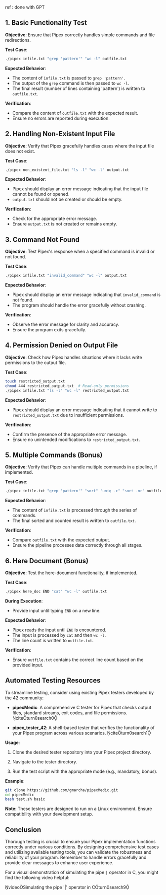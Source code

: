 ref : done with GPT

## 1. Basic Functionality Test

**Objective**: Ensure that Pipex correctly handles simple commands and file redirections.

**Test Case**:

```bash
./pipex infile.txt "grep 'pattern'" "wc -l" outfile.txt
```

**Expected Behavior**:

- The content of `infile.txt` is passed to `grep 'pattern'`.
- The output of the `grep` command is then passed to `wc -l`.
- The final result (number of lines containing 'pattern') is written to `outfile.txt`.

**Verification**:

- Compare the content of `outfile.txt` with the expected result.
- Ensure no errors are reported during execution.

## 2. Handling Non-Existent Input File

**Objective**: Verify that Pipex gracefully handles cases where the input file does not exist.

**Test Case**:

```bash
./pipex non_existent_file.txt "ls -l" "wc -l" output.txt
```

**Expected Behavior**:

- Pipex should display an error message indicating that the input file cannot be found or opened.
- `output.txt` should not be created or should be empty.

**Verification**:

- Check for the appropriate error message.
- Ensure `output.txt` is not created or remains empty.

## 3. Command Not Found

**Objective**: Test Pipex's response when a specified command is invalid or not found.

**Test Case**:

```bash
./pipex infile.txt "invalid_command" "wc -l" output.txt
```

**Expected Behavior**:

- Pipex should display an error message indicating that `invalid_command` is not found.
- The program should handle the error gracefully without crashing.

**Verification**:

- Observe the error message for clarity and accuracy.
- Ensure the program exits gracefully.

## 4. Permission Denied on Output File

**Objective**: Check how Pipex handles situations where it lacks write permissions to the output file.

**Test Case**:

```bash
touch restricted_output.txt
chmod 444 restricted_output.txt  # Read-only permissions
./pipex infile.txt "ls -l" "wc -l" restricted_output.txt
```

**Expected Behavior**:

- Pipex should display an error message indicating that it cannot write to `restricted_output.txt` due to insufficient permissions.

**Verification**:

- Confirm the presence of the appropriate error message.
- Ensure no unintended modifications to `restricted_output.txt`.

## 5. Multiple Commands (Bonus)

**Objective**: Verify that Pipex can handle multiple commands in a pipeline, if implemented.

**Test Case**:

```bash
./pipex infile.txt "grep 'pattern'" "sort" "uniq -c" "sort -nr" outfile.txt
```

**Expected Behavior**:

- The content of `infile.txt` is processed through the series of commands.
- The final sorted and counted result is written to `outfile.txt`.

**Verification**:

- Compare `outfile.txt` with the expected output.
- Ensure the pipeline processes data correctly through all stages.

## 6. Here Document (Bonus)

**Objective**: Test the here-document functionality, if implemented.

**Test Case**:

```bash
./pipex here_doc END "cat" "wc -l" outfile.txt
```

**During Execution**:

- Provide input until typing `END` on a new line.

**Expected Behavior**:

- Pipex reads the input until `END` is encountered.
- The input is processed by `cat` and then `wc -l`.
- The line count is written to `outfile.txt`.

**Verification**:

- Ensure `outfile.txt` contains the correct line count based on the provided input.

## Automated Testing Resources

To streamline testing, consider using existing Pipex testers developed by the 42 community:

- **pipexMedic**: A comprehensive C tester for Pipex that checks output files, standard streams, exit codes, and file permissions. citeturn0search0

- **pipex_tester_42**: A shell-based tester that verifies the functionality of your Pipex program across various scenarios. citeturn0search1

**Usage**:

1. Clone the desired tester repository into your Pipex project directory.

2. Navigate to the tester directory.

3. Run the test script with the appropriate mode (e.g., mandatory, bonus).

**Example**:

```bash
git clone https://github.com/gmarcha/pipexMedic.git
cd pipexMedic
bash test.sh basic
```

**Note**: These testers are designed to run on a Linux environment. Ensure compatibility with your development setup.

## Conclusion

Thorough testing is crucial to ensure your Pipex implementation functions correctly under various conditions. By designing comprehensive test cases and utilizing available testing tools, you can validate the robustness and reliability of your program. Remember to handle errors gracefully and provide clear messages to enhance user experience.

For a visual demonstration of simulating the pipe `|` operator in C, you might find the following video helpful:

videoSimulating the pipe '|' operator in Cturn0search9 